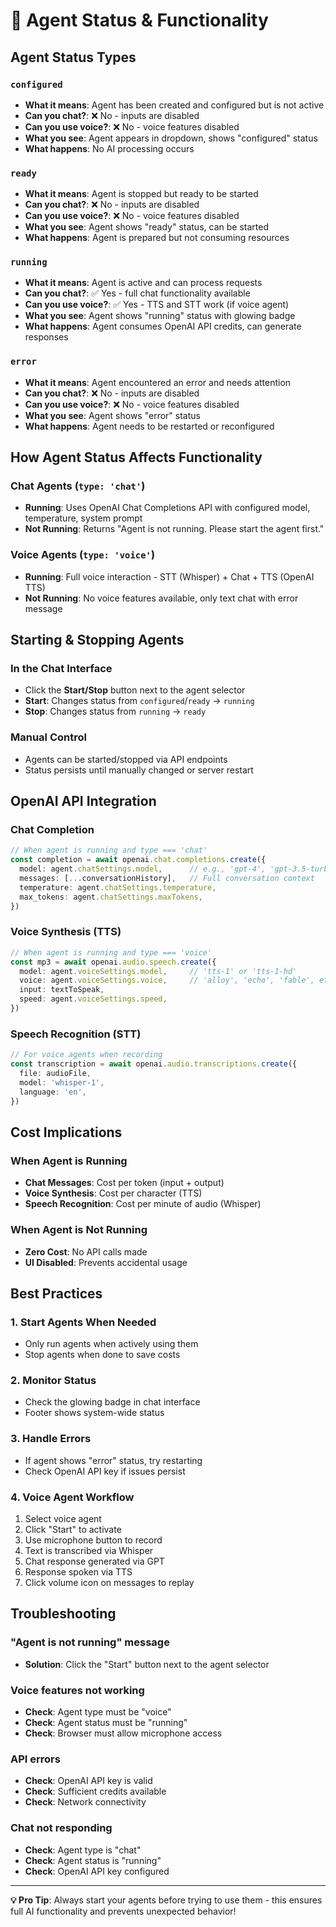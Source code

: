 # 🔄 Agent Status & Functionality

## Agent Status Types

### `configured`
- **What it means**: Agent has been created and configured but is not active
- **Can you chat?**: ❌ No - inputs are disabled
- **Can you use voice?**: ❌ No - voice features disabled
- **What you see**: Agent appears in dropdown, shows "configured" status
- **What happens**: No AI processing occurs

### `ready`
- **What it means**: Agent is stopped but ready to be started
- **Can you chat?**: ❌ No - inputs are disabled
- **Can you use voice?**: ❌ No - voice features disabled
- **What you see**: Agent shows "ready" status, can be started
- **What happens**: Agent is prepared but not consuming resources

### `running`
- **What it means**: Agent is active and can process requests
- **Can you chat?**: ✅ Yes - full chat functionality available
- **Can you use voice?**: ✅ Yes - TTS and STT work (if voice agent)
- **What you see**: Agent shows "running" status with glowing badge
- **What happens**: Agent consumes OpenAI API credits, can generate responses

### `error`
- **What it means**: Agent encountered an error and needs attention
- **Can you chat?**: ❌ No - inputs are disabled
- **Can you use voice?**: ❌ No - voice features disabled
- **What you see**: Agent shows "error" status
- **What happens**: Agent needs to be restarted or reconfigured

## How Agent Status Affects Functionality

### Chat Agents (`type: 'chat'`)
- **Running**: Uses OpenAI Chat Completions API with configured model, temperature, system prompt
- **Not Running**: Returns "Agent is not running. Please start the agent first."

### Voice Agents (`type: 'voice'`)
- **Running**: Full voice interaction - STT (Whisper) + Chat + TTS (OpenAI TTS)
- **Not Running**: No voice features available, only text chat with error message

## Starting & Stopping Agents

### In the Chat Interface
- Click the **Start/Stop** button next to the agent selector
- **Start**: Changes status from `configured`/`ready` → `running`
- **Stop**: Changes status from `running` → `ready`

### Manual Control
- Agents can be started/stopped via API endpoints
- Status persists until manually changed or server restart

## OpenAI API Integration

### Chat Completion
```typescript
// When agent is running and type === 'chat'
const completion = await openai.chat.completions.create({
  model: agent.chatSettings.model,      // e.g., 'gpt-4', 'gpt-3.5-turbo'
  messages: [...conversationHistory],   // Full conversation context
  temperature: agent.chatSettings.temperature,
  max_tokens: agent.chatSettings.maxTokens,
})
```

### Voice Synthesis (TTS)
```typescript
// When agent is running and type === 'voice'
const mp3 = await openai.audio.speech.create({
  model: agent.voiceSettings.model,     // 'tts-1' or 'tts-1-hd'
  voice: agent.voiceSettings.voice,     // 'alloy', 'echo', 'fable', etc.
  input: textToSpeak,
  speed: agent.voiceSettings.speed,
})
```

### Speech Recognition (STT)
```typescript
// For voice agents when recording
const transcription = await openai.audio.transcriptions.create({
  file: audioFile,
  model: 'whisper-1',
  language: 'en',
})
```

## Cost Implications

### When Agent is Running
- **Chat Messages**: Cost per token (input + output)
- **Voice Synthesis**: Cost per character (TTS)
- **Speech Recognition**: Cost per minute of audio (Whisper)

### When Agent is Not Running
- **Zero Cost**: No API calls made
- **UI Disabled**: Prevents accidental usage

## Best Practices

### 1. Start Agents When Needed
- Only run agents when actively using them
- Stop agents when done to save costs

### 2. Monitor Status
- Check the glowing badge in chat interface
- Footer shows system-wide status

### 3. Handle Errors
- If agent shows "error" status, try restarting
- Check OpenAI API key if issues persist

### 4. Voice Agent Workflow
1. Select voice agent
2. Click "Start" to activate
3. Use microphone button to record
4. Text is transcribed via Whisper
5. Chat response generated via GPT
6. Response spoken via TTS
7. Click volume icon on messages to replay

## Troubleshooting

### "Agent is not running" message
- **Solution**: Click the "Start" button next to the agent selector

### Voice features not working
- **Check**: Agent type must be "voice"
- **Check**: Agent status must be "running"
- **Check**: Browser must allow microphone access

### API errors
- **Check**: OpenAI API key is valid
- **Check**: Sufficient credits available
- **Check**: Network connectivity

### Chat not responding
- **Check**: Agent type is "chat"
- **Check**: Agent status is "running"
- **Check**: OpenAI API key configured

---

**💡 Pro Tip**: Always start your agents before trying to use them - this ensures full AI functionality and prevents unexpected behavior!

